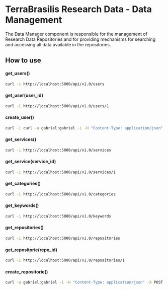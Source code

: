 # TerraBrasilis Research Data - Data Management
The Data Manager component is responsible for the management of Research Data Repositories and for providing mechanisms for searching and accessing all data available in the repositories.


How to use
------------
#### get_users()
```sh
curl -i http://localhost:5000/api/v1.0/users
```

#### get_user(user_id)
```sh
curl -i http://localhost:5000/api/v1.0/users/1
```

#### create_user()
```sh
curl -i curl -u gabriel:gabriel -i -H "Content-Type: application/json" -X POST -d '{"username": "gabriel", "full_name": "Gabriel Sansigolo", "password":"gabriel", "email":"gabrielsansigolo@gmail.com", "image":"assets/images/img_avatar2.png", "created_on":"2019-09-04T14:48:54+00:00", "last_login":"2019-09-04T14:48:54+00:00"}' http://localhost:5000/api/v1.0/users
```

#### get_services()
```sh
curl -i http://localhost:5000/api/v1.0/services
```

#### get_service(service_id)
```sh
curl -i http://localhost:5000/api/v1.0/services/1
```

#### get_categories()
```sh
curl -i http://localhost:5000/api/v1.0/categories
```

#### get_keywords()
```sh
curl -i http://localhost:5000/api/v1.0/keywords

```
#### get_repositories()
```sh
curl -i http://localhost:5000/api/v1.0/repositories
```

#### get_repositorie(repo_id)
```sh
curl -i http://localhost:5000/api/v1.0/repositories/1

```
#### create_repositorie()
```sh
curl -u gabriel:gabriel -i -H "Content-Type: application/json" -X POST -d '{"name": "AAA","abstract": "AAA","maintainer": "username","created_on": "2019-09-04T14:48:54+00:00","language": "Português","email": "email@email.com","bbox": "POLYGON((-70.0588433406 -33.3848757513,-35.2541558406 -33.3848757513, -35.2541558406 0.2315631899,-70.0588433406 0.2315631899,-70.0588433406 -33.3848757513))","custom_fields": [], "start_date": "2019-09-04T14:48:54+00:00", "end_date": "2019-09-04T14:48:54+00:00"}' http://localhost:5000/api/v1.0/repositories
```